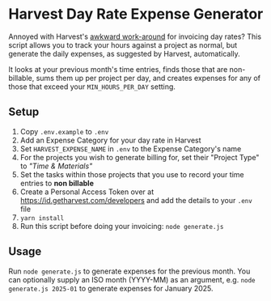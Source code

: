 # Harvest Day Rate Expense Generator

Annoyed with Harvest's [awkward work-around](https://support.getharvest.com/hc/en-us/articles/360048181872-How-do-I-track-day-rates-in-Harvest-) for invoicing day rates? 
This script allows you to track your hours against a project as normal, but generate 
the daily expenses, as suggested by Harvest, automatically.

It looks at your previous month's time entries, finds those that are non-billable, sums them 
up per project per day, and creates expenses for any of those that exceed your `MIN_HOURS_PER_DAY` setting.

## Setup
1. Copy `.env.example` to `.env`
2. Add an Expense Category for your day rate in Harvest
3. Set `HARVEST_EXPENSE_NAME` in `.env` to the Expense Category's name
4. For the projects you wish to generate billing for, set their "Project Type" to _"Time & Materials"_
5. Set the tasks within those projects that you use to record your time entries to **non billable**
6. Create a Personal Access Token over at https://id.getharvest.com/developers and add the details to your `.env` file
7. `yarn install`   
8. Run this script before doing your invoicing: `node generate.js`

## Usage

Run `node generate.js` to generate expenses for the previous month. 
You can optionally supply an ISO month (YYYY-MM) as an argument, e.g. `node generate.js 2025-01` to generate expenses for January 2025.

